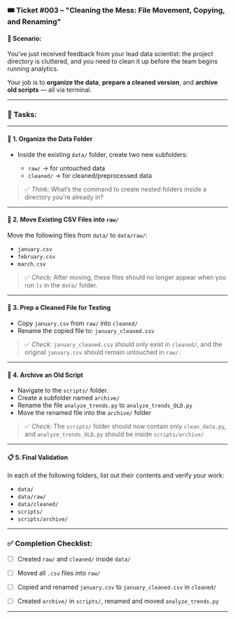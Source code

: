 

### 🎟️ Ticket #003 – **"Cleaning the Mess: File Movement, Copying, and Renaming"**

#### 🧠 Scenario:

You’ve just received feedback from your lead data scientist: the project directory is cluttered, and you need to clean it up before the team begins running analytics.

Your job is to **organize the data**, **prepare a cleaned version**, and **archive old scripts** — all via terminal.

---

### 📝 Tasks:

---

#### 📂 **1. Organize the Data Folder**

* Inside the existing `data/` folder, create two new subfolders:

  * `raw/` → for untouched data
  * `cleaned/` → for cleaned/preprocessed data

> ✅ *Think:* What’s the command to create nested folders inside a directory you’re already in?

---

#### 📁 **2. Move Existing CSV Files into `raw/`**

Move the following files from `data/` to `data/raw/`:

* `january.csv`
* `february.csv`
* `march.csv`

> ✅ *Check:* After moving, these files should no longer appear when you run `ls` in the `data/` folder.

---

#### 🧪 **3. Prep a Cleaned File for Testing**

* Copy `january.csv` from `raw/` into `cleaned/`
* Rename the copied file to: `january_cleaned.csv`

> ✅ *Check:* `january_cleaned.csv` should only exist in `cleaned/`, and the original `january.csv` should remain untouched in `raw/`.

---

#### 💾 **4. Archive an Old Script**

* Navigate to the `scripts/` folder.
* Create a subfolder named `archive/`
* Rename the file `analyze_trends.py` to `analyze_trends_OLD.py`
* Move the renamed file into the `archive/` folder

> ✅ *Check:* The `scripts/` folder should now contain only `clean_data.py`, and `analyze_trends_OLD.py` should be inside `scripts/archive/`

---

#### 📋 **5. Final Validation**

In each of the following folders, list out their contents and verify your work:

* `data/`
* `data/raw/`
* `data/cleaned/`
* `scripts/`
* `scripts/archive/`



---

### ✅ Completion Checklist:

* [ ] Created `raw/` and `cleaned/` inside `data/`
* [ ] Moved all `.csv` files into `raw/`
* [ ] Copied and renamed `january.csv` to `january_cleaned.csv` in `cleaned/`
* [ ] Created `archive/` in `scripts/`, renamed and moved `analyze_trends.py`


---

